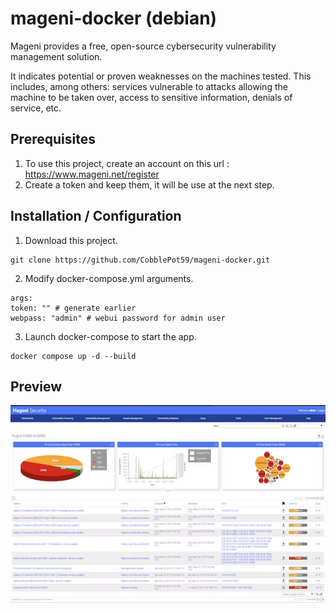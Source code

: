 # mageni-docker (debian)
Mageni provides a free, open-source cybersecurity vulnerability management solution.

It indicates potential or proven weaknesses on the machines tested. This includes, among others: services vulnerable to attacks allowing the machine to be taken over, access to sensitive information, denials of service, etc.

## Prerequisites
1) To use this project, create an account on this url : https://www.mageni.net/register
2) Create a token and keep them, it will be use at the next step.

## Installation / Configuration
1) Download this project.
```
git clone https://github.com/CobblePot59/mageni-docker.git
```
2) Modify docker-compose.yml arguments.
```
args:
token: "" # generate earlier
webpass: "admin" # webui password for admin user
```
3) Launch docker-compose to start the app.
```
docker compose up -d --build
```

## Preview
![alt text](https://raw.githubusercontent.com/CobblePot59/mageni-docker/main/preview.png)

